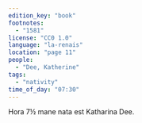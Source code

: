 ```yaml
---
edition_key: "book"
footnotes:
  - "1581"
license: "CC0 1.0"
language: "la-renais"
location: "page 11"
people:
  - "Dee, Katherine"
tags:
  - "nativity"
time_of_day: "07:30"
---
```

Hora 7½
mane nata est Katharina Dee.
